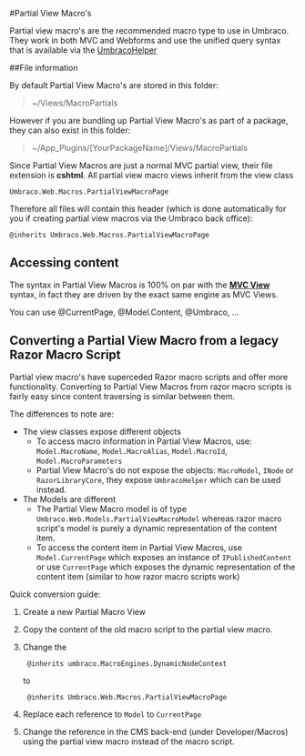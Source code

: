 #Partial View Macro's

Partial view macro's are the recommended macro type to use in Umbraco. They work in both MVC and Webforms and use the unified query syntax that is available via the [UmbracoHelper](../../../Querying/UmbracoHelper/index.md)

##File information

By default Partial View Macro's are stored in this folder: 

> ~/Views/MacroPartials 

However if you are bundling up Partial View Macro's as part of a package, they can also exist in this folder:

> ~/App_Plugins/[YourPackageName]/Views/MacroPartials

Since Partial View Macros are just a normal MVC partial view, their file extension is **cshtml**. All partial view macro views inherit from the view class

	Umbraco.Web.Macros.PartialViewMacroPage

Therefore all files will contain this header (which is done automatically for you if creating partial view macros via the Umbraco back office):

	@inherits Umbraco.Web.Macros.PartialViewMacroPage

## Accessing content

The syntax in Partial View Macros is 100% on par with the **[MVC View](../../Mvc/views.md)** syntax, in fact they are driven by the exact same engine as MVC Views.

You can use @CurrentPage, @Model.Content, @Umbraco, ...

## Converting a Partial View Macro from a legacy Razor Macro Script

Partial view macro's have superceded Razor macro scripts and offer more functionality. Converting to Partial View Macros from razor macro scripts is fairly easy since content traversing is similar between them.

The differences to note are:

* The view classes expose different objects
	* To access macro information in Partial View Macros, use: `Model.MacroName`, `Model.MacroAlias`, `Model.MacroId`, `Model.MacroParameters`
	* Partial View Macro's do not expose the objects: `MacroModel`, `INode` or `RazorLibraryCore`, they expose `UmbracoHelper` which can be used instead.
* The Models are different
	* The Partial View Macro model is of type `Umbraco.Web.Models.PartialViewMacroModel` whereas razor macro script's model is purely a dynamic representation of the content item.
	* To access the content item in Partial View Macros, use `Model.CurrentPage` which exposes an instance of `IPublishedContent` or use `CurrentPage` which exposes the dynamic representation of the content item (similar to how razor macro scripts work)

Quick conversion guide:

1. Create a new Partial Macro View
2. Copy the content of the old macro script to the partial view macro.
3. Change the 

		@inherits umbraco.MacroEngines.DynamicNodeContext

	to

    	@inherits Umbraco.Web.Macros.PartialViewMacroPage

4. Replace each reference to `Model` to `CurrentPage`
5. Change the reference in the CMS back-end (under Developer/Macros) using the partial view macro instead of the macro script.
